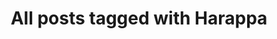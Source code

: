 ---
layout: tag
title: "All posts tagged with Harappa"
permalink: /weblog/tags/harappa/
taxonomy: Harappa
---